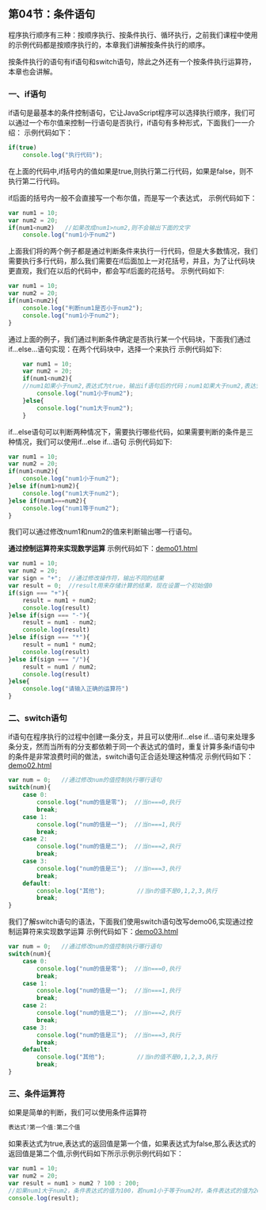 ## 第04节：条件语句

程序执行顺序有三种：按顺序执行、按条件执行、循环执行，之前我们课程中使用的示例代码都是按顺序执行的，本章我们讲解按条件执行的顺序。

按条件执行的语句有if语句和switch语句，除此之外还有一个按条件执行运算符，本章也会讲解。

### 一、if语句
if语句是最基本的条件控制语句，它让JavaScript程序可以选择执行顺序，我们可以通过一个布尔值来控制一行语句是否执行，if语句有多种形式，下面我们一一介绍：
示例代码如下：

``` js
if(true)  
    console.log("执行代码");
```
在上面的代码中,if括号内的值如果是true,则执行第二行代码，如果是false，则不执行第二行代码。

if后面的括号内一般不会直接写一个布尔值，而是写一个表达式，
示例代码如下：

``` js
var num1 = 10;
var num2 = 20;
if(num1<num2)   //如果改成num1>num2,则不会输出下面的文字
    console.log("num1小于num2")
```

上面我们将的两个例子都是通过判断条件来执行一行代码，但是大多数情况，我们需要执行多行代码，那么我们需要在if后面加上一对花括号，并且，为了让代码块更直观，我们在以后的代码中，都会写if后面的花括号。
示例代码如下:

``` js
var num1 = 10;
var num2 = 20;
if(num1<num2){
    console.log("判断num1是否小于num2");
    console.log("num1小于num2");
} 
```

通过上面的例子，我们通过判断条件确定是否执行某一个代码块，下面我们通过if...else...语句实现：在两个代码块中，选择一个来执行
示例代码如下:

``` js
    var num1 = 10;
    var num2 = 20;
    if(num1<num2){      
    //num1如果小于num2,表达式为true，输出if语句后的代码；num1如果大于num2,表达式为false,输出else语句后的内容
        console.log("num1小于num2");
    }else{
        console.log("num1大于num2");
    }
```

if...else语句可以判断两种情况下，需要执行哪些代码，如果需要判断的条件是三种情况，我们可以使用if...else if...语句
示例代码如下:

``` js
var num1 = 10;
var num2 = 20;
if(num1<num2){
    console.log("num1小于num2");
}else if(num1>num2){
    console.log("num1大于num2");
}else if(num1===num2){
    console.log("num1等于num2");
}
```

我们可以通过修改num1和num2的值来判断输出哪一行语句。

**通过控制运算符来实现数学运算**
示例代码如下：[demo01.html](https://github.com/xiaozhoulee/xiaozhou-examples/blob/master/02-JavaScript%E5%85%A5%E9%97%A8/%E7%AC%AC04%E8%8A%82%EF%BC%9A%E6%9D%A1%E4%BB%B6%E8%AF%AD%E5%8F%A5/demo01.html)

``` js
var num1 = 10;
var num2 = 20;
var sign = "+";  //通过修改操作符，输出不同的结果
var result = 0;  //result用来存储计算的结果，现在设置一个初始值0
if(sign === "+"){
    result = num1 + num2;
    console.log(result)
}else if(sign === "-"){
    result = num1 - num2;
    console.log(result)
}else if(sign === "*"){
    result = num1 * num2;
    console.log(result)
}else if(sign === "/"){
    result = num1 / num2;
    console.log(result)
}else{
    console.log("请输入正确的运算符")
}
```

### 二、switch语句

if语句在程序执行的过程中创建一条分支，并且可以使用if...else if...语句来处理多条分支，然而当所有的分支都依赖于同一个表达式的值时，重复计算多条if语句中的条件是非常浪费时间的做法，switch语句正合适处理这种情况
示例代码如下：[demo02.html](https://github.com/xiaozhoulee/xiaozhou-examples/blob/master/02-JavaScript%E5%85%A5%E9%97%A8/%E7%AC%AC04%E8%8A%82%EF%BC%9A%E6%9D%A1%E4%BB%B6%E8%AF%AD%E5%8F%A5/demo02.html)

```js
var num = 0;   //通过修改num的值控制执行哪行语句
switch(num){
    case 0:
        console.log("num的值是零");  //当n===0,执行
        break;
    case 1:
        console.log("num的值是一");  //当n===1,执行
        break;
    case 2:
        console.log("num的值是二");  //当n===2,执行
        break;
    case 3:
        console.log("num的值是三");  //当n===3,执行
        break;
    default:                         
        console.log("其他");         //当n的值不是0,1,2,3,执行
        break;
}
```

我们了解switch语句的语法，下面我们使用switch语句改写demo06,实现通过控制运算符来实现数学运算
示例代码如下：[demo03.html](https://github.com/xiaozhoulee/xiaozhou-examples/blob/master/02-JavaScript%E5%85%A5%E9%97%A8/%E7%AC%AC04%E8%8A%82%EF%BC%9A%E6%9D%A1%E4%BB%B6%E8%AF%AD%E5%8F%A5/demo03.html)

``` js
var num = 0;   //通过修改num的值控制执行哪行语句
switch(num){
    case 0:
        console.log("num的值是零");  //当n===0,执行
        break;
    case 1:
        console.log("num的值是一");  //当n===1,执行
        break;
    case 2:
        console.log("num的值是二");  //当n===2,执行
        break;
    case 3:
        console.log("num的值是三");  //当n===3,执行
        break;
    default:                         
        console.log("其他");         //当n的值不是0,1,2,3,执行
        break;
}
```


### 三、条件运算符
如果是简单的判断，我们可以使用条件运算符

``` js
表达式?第一个值:第二个值
```

如果表达式为true,表达式的返回值是第一个值，如果表达式为false,那么表达式的返回值是第二个值,示例代码如下所示示例示例代码如下：

``` js
var num1 = 10;
var num2 = 20;
var result = num1 > num2 ? 100 : 200;
//如果num1大于num2，条件表达式的值为100，若num1小于等于num2时，条件表达式的值为200；
console.log(result);
```


